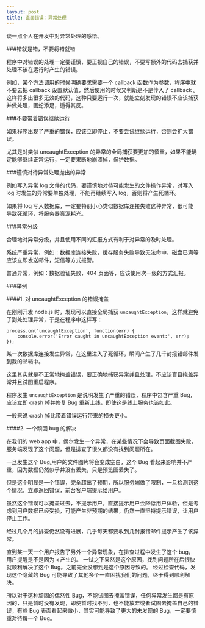 ```yaml
---
layout: post
title: 直面错误：异常处理
---
```


谈一点个人在开发中对异常处理的感悟。

###错就是错，不要将错就错

程序中对错误的处理一定要谨慎，要正视自己的错误，不要写额外的代码去捕获并处理不该在运行时产生的错误。

例如，某个方法调用的时候明确要求需要一个 callback 函数作为参数，程序中就不要去把 callback 设置默认值，然后使用的时候又判断是不是传入了 callback 。
这样将多出很多无效的代码，这种只要运行一次，就能立刻发现的错误不应该捕获并做处理，画蛇添足，适得其反。

###不要带着错误继续运行

如果程序出现了严重的错误，应该立即停止，不要尝试继续运行，否则会扩大错误。

尤其是对类似 uncaughtException 的异常的全局捕获要更加的慎重，如果不能确定能够继续正常运行，一定要果断地崩溃掉，保护数据。

###谨慎对待异常处理抛出的异常

例如写入异常 log 文件的代码，要谨慎地对待可能发生的文件操作异常，对写入 log 时发生的异常要单独处理，不能再继续写入 log，否则将产生死循环。

如果将 log 写入数据库，一定要特别小心类似数据库连接失败这种异常，很可能导致死循环，将服务器资源耗光。

###异常分级

合理地对异常分级，并且使用不同的汇报方式有利于对异常的及时处理。

系统严重异常，例如：数据库连接失败，缓存服务失败导致无法命中，磁盘已满等应该立即发送邮件，短信等方式报警。

普通异常，例如：数据验证失败，404 页面等，应该使用次一级的方式汇报。

###举例

####1. 对 uncaughtException 的错误掩盖

在刚刚开发 node.js 时，发现可以直接全局捕获 `uncaughtException`，这样就避免了到处处理异常，于是在程序中这样写：

    process.on('uncaughtException', function(err) {
        console.error('Error caught in uncaughtException event:', err);
    });

某一次数据库连接发生异常，在这里进入了死循环，瞬间产生了几千封报错邮件发到我的邮箱中。

这里其实就是不正常地掩盖错误，要正确地捕获异常并且处理，不应该盲目掩盖异常并且试图重启程序。

程序发生 `uncaughtException` 是说明发生了严重的错误，程序中包含严重 Bug，应该立即 crash 掉并修复 Bug 重新上线，即使这是线上服务也该如此。

一般来说 crash 掉比带着错误运行带来的损失更小。

####2. 一个顽固 bug 的解决

在我们的 web app 中，偶尔发生一个异常，在某些情况下会导致页面截图失败，服务端发现了这个问题，但是排查了很久都没有找到问题所在。

一旦发生这个 Bug,用户的文件图片将会变成空白，这个 Bug 看起来影响并不严重，因为数据仍然似乎并没有丢失，只是预览图丢失了。

但是这个明显是一个错误，完全超出了预期，所以服务端做了限制，一旦检测到这个情况，立即返回错误，前台客户端提示给用户。

虽然这个错误可以掩盖过去，不提示用户，直接提示用户会降低用户体验，但是考虑到用户数据已经受损，可能产生非预期的结果，仍然一直坚持提示错误，让用户停止工作。

经过几个月的排查仍然没有进展，几乎每天都要收到几封报错邮件提示产生了该异常。

直到某一天一个用户报告了另外一个异常现象，在排查过程中发生了这个 bug，用户提醒是不是因为 `<` 产生的。
一试之下果然是这个原因，找到问题所在后很快就顺利解决了这个 Bug。之前完全没想到是这个原因导致的。
经过检查代码，发现这个隐藏的 Bug 可能导致了其他多个一直困扰我们的问题，终于得到顺利解决。

所以对于这种顽固的偶然性 Bug，不能试图去掩盖错误，任何异常发生都是有原因的，只是暂时没有发现，即使暂时找不到，也不能放弃或者试图去掩盖自己的错误，有些 Bug 表面看起来微小，其实可能导致了更大的未发现的 Bug，一定要慎重对待每一个 Bug。
